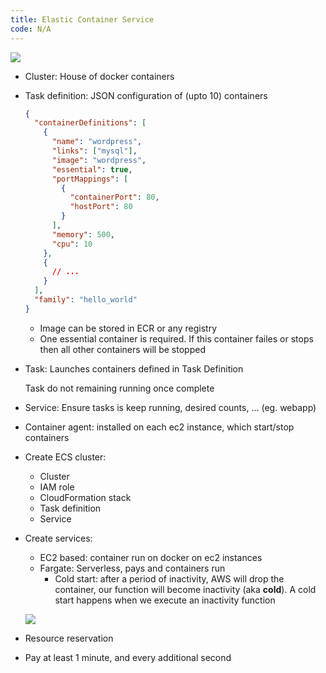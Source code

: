 ```yaml
---
title: Elastic Container Service
code: N/A
---
```


![](https://images.viblo.asia/af3a7ac2-ff6f-46e4-afdd-ca285f959a13.png)

- Cluster: House of docker containers

- Task definition: JSON configuration of (upto 10) containers

  ```json
  {
    "containerDefinitions": [
      {
        "name": "wordpress",
        "links": ["mysql"],
        "image": "wordpress",
        "essential": true,
        "portMappings": [
          {
            "containerPort": 80,
            "hostPort": 80
          }
        ],
        "memory": 500,
        "cpu": 10
      },
      {
        // ...
      }
    ],
    "family": "hello_world"
  }
  ```

  - Image can be stored in ECR or any registry
  - One essential container is required. If this container failes or stops then all other containers will be stopped

- Task: Launches containers defined in Task Definition

  Task do not remaining running once complete

- Service: Ensure tasks is keep running, desired counts, ... (eg. webapp)

- Container agent: installed on each ec2 instance, which start/stop containers

- Create ECS cluster:

  - Cluster
  - IAM role
  - CloudFormation stack
  - Task definition
  - Service

- Create services:

  - EC2 based: container run on docker on ec2 instances
  - Fargate: Serverless, pays and containers run
    - Cold start: after a period of inactivity, AWS will drop the container, our function will become inactivity (aka **cold**). A cold start happens when we execute an inactivity function

  ![](https://images.viblo.asia/a488d4d1-8e48-46c8-97ea-aa7be004a726.png)

- Resource reservation
- Pay at least 1 minute, and every additional second
